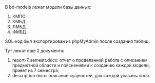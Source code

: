 В bd-models лежат модели базы данных:
1) КМПО
2) КМБД
3) ЛМБД
4) ФМБД

SQL-код был экспортирован из phpMyAdmin после создания таблиц.

Тут лежат еще 2 документа:
1) report-7_semestr.docx: отчет о проделанной работе с описанием предметной области и пояснениями к созданию каждой модели, привет из 7 семестра;
2) description.docx: описание сущностей, для каждой указаны поля.
